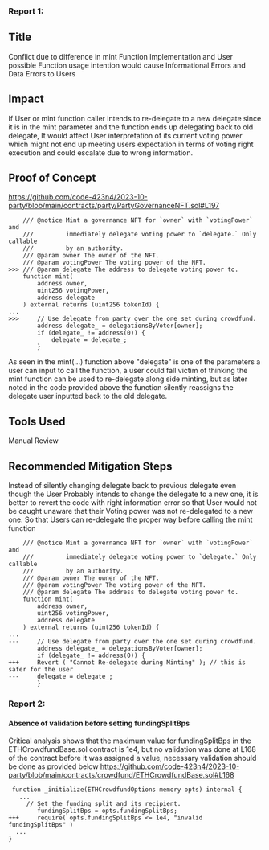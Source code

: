 ### Report 1:
## Title
Conflict due to difference in mint Function Implementation and User possible Function usage intention would cause Informational Errors and Data Errors to Users
## Impact
If User or mint function caller intends to re-delegate to a new delegate since it is in the mint parameter and the function ends up delegating back to old delegate, It would affect User interpretation of its current voting power which might not end up meeting users expectation in terms of voting right execution and could escalate due to wrong information.
## Proof of Concept
https://github.com/code-423n4/2023-10-party/blob/main/contracts/party/PartyGovernanceNFT.sol#L197
```solidity
    /// @notice Mint a governance NFT for `owner` with `votingPower` and
    ///         immediately delegate voting power to `delegate.` Only callable
    ///         by an authority.
    /// @param owner The owner of the NFT.
    /// @param votingPower The voting power of the NFT.
>>> /// @param delegate The address to delegate voting power to.
    function mint(
        address owner,
        uint256 votingPower,
        address delegate
    ) external returns (uint256 tokenId) {
...
>>>     // Use delegate from party over the one set during crowdfund.
        address delegate_ = delegationsByVoter[owner];
        if (delegate_ != address(0)) {
            delegate = delegate_;
        }
```
As seen in the mint(...) function above "delegate" is one of the parameters a user can input to call the function, a user could fall victim of thinking the mint function can be used to re-delegate along side minting, but as later noted in the code provided above the function silently reassigns the delegate user inputted back to the old delegate.
## Tools Used
Manual Review
## Recommended Mitigation Steps
Instead of silently changing delegate back to previous delegate even though the User Probably intends to change the delegate to a new one, it is better to revert the code with right information error so that User would not be caught unaware that their Voting power was not re-delegated to a new one. So that Users can re-delegate the proper way before calling the mint function
```solidity
    /// @notice Mint a governance NFT for `owner` with `votingPower` and
    ///         immediately delegate voting power to `delegate.` Only callable
    ///         by an authority.
    /// @param owner The owner of the NFT.
    /// @param votingPower The voting power of the NFT.
    /// @param delegate The address to delegate voting power to.
    function mint(
        address owner,
        uint256 votingPower,
        address delegate
    ) external returns (uint256 tokenId) {
...
---     // Use delegate from party over the one set during crowdfund.
        address delegate_ = delegationsByVoter[owner];
        if (delegate_ != address(0)) {
+++     Revert ( "Cannot Re-delegate during Minting" ); // this is safer for the user 
---     delegate = delegate_;
        }
```
###  Report 2:
#### Absence of validation before setting fundingSplitBps
Critical analysis shows that the maximum value for fundingSplitBps in the ETHCrowdfundBase.sol contract is 1e4, but no validation was done at L168 of the contract before it was assigned a value, necessary validation should be done as provided below
https://github.com/code-423n4/2023-10-party/blob/main/contracts/crowdfund/ETHCrowdfundBase.sol#L168
```solidity
 function _initialize(ETHCrowdfundOptions memory opts) internal {
   ...
     // Set the funding split and its recipient.
        fundingSplitBps = opts.fundingSplitBps;
+++     require( opts.fundingSplitBps <= 1e4, "invalid fundingSplitBps" )
  ...
}
```